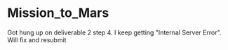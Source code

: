 # Mission_to_Mars

Got hung up on deliverable 2 step 4. I keep getting "Internal Server Error". Will fix and resubmit